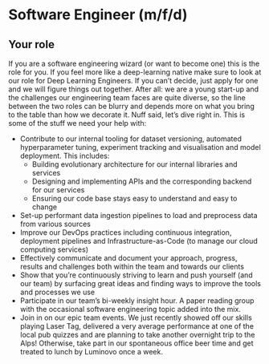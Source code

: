 # Software Engineer (m/f/d)

## Your role
If you are a software engineering wizard (or want to become one) this is the role for you. If you feel more like a deep-learning native make sure to look at our role for Deep Learning Engineers. If you can’t decide, just apply for one and we will figure things out together. After all: we are a young start-up and the challenges our engineering team faces are quite diverse, so the line between the two roles can be blurry and depends more on what you bring to the table than how we decorate it. 
Nuff said, let’s dive right in. This is some of the stuff we need your help with: 

* Contribute to our internal tooling for dataset versioning, automated hyperparameter tuning, experiment tracking and visualisation and model deployment. This includes:
    * Building evolutionary architecture for our internal libraries and services
    * Designing and implementing APIs and the corresponding backend for our services
    * Ensuring our code base stays easy to understand and easy to change				
* Set-up performant data ingestion pipelines to load and preprocess data from various sources		
* Improve our DevOps practices including continuous integration, deployment pipelines and Infrastructure-as-Code (to manage our cloud computing services)	
* Effectively communicate and document your approach, progress, results and challenges both within the team and towards our clients
* Show that you’re continuously striving to learn and push yourself (and our team) by surfacing great ideas and finding ways to improve the tools and processes we use
* Participate in our team’s bi-weekly insight hour. A paper reading group with the occasional software engineering topic added into the mix.
* Join in on our epic team events. We just recently showed off our skills playing Laser Tag, delivered a very average performance at one of the local pub quizzes and are planning to take another overnight trip to the Alps! Otherwise, take
 part in our spontaneous office beer time and get treated to lunch by Luminovo once a week.
